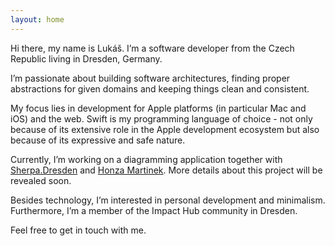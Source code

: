 ```yaml
---
layout: home
---
```

  
Hi there, my name is Lukáš. I’m a software developer from the Czech Republic living in Dresden, Germany.

I’m passionate about building software architectures, finding proper abstractions for given domains and keeping things clean and consistent.

My focus lies in development for Apple platforms (in particular Mac and iOS) and the web. Swift is my programming language of choice - not only because of its extensive role in the Apple development ecosystem but also because of its expressive and safe nature.

Currently, I’m working on a diagramming application together with [Sherpa.Dresden](https://sherpa-dresden.de) and [Honza Martinek](https://jan-martinek.com). More details about this project will be revealed soon.

Besides technology, I’m interested in personal development and minimalism. Furthermore, I’m a member of the Impact Hub community in Dresden.

Feel free to get in touch with me.
